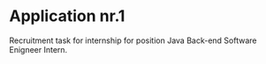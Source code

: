 # Application nr.1
Recruitment task for internship for position Java Back-end Software Enigneer Intern.
